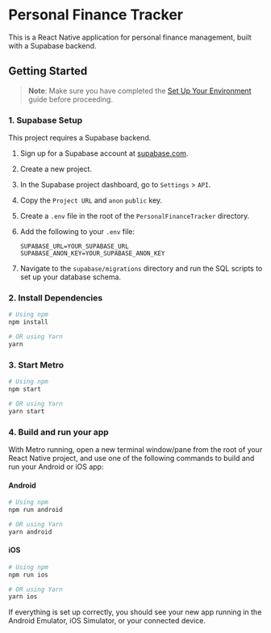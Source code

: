 # Personal Finance Tracker

This is a React Native application for personal finance management, built with a Supabase backend.

## Getting Started

> **Note**: Make sure you have completed the [Set Up Your Environment](https://reactnative.dev/docs/set-up-your-environment) guide before proceeding.

### 1. Supabase Setup

This project requires a Supabase backend.

1.  Sign up for a Supabase account at [supabase.com](https://supabase.com).
2.  Create a new project.
3.  In the Supabase project dashboard, go to `Settings` > `API`.
4.  Copy the `Project URL` and `anon` `public` key.
5.  Create a `.env` file in the root of the `PersonalFinanceTracker` directory.
6.  Add the following to your `.env` file:

    ```
    SUPABASE_URL=YOUR_SUPABASE_URL
    SUPABASE_ANON_KEY=YOUR_SUPABASE_ANON_KEY
    ```

7.  Navigate to the `supabase/migrations` directory and run the SQL scripts to set up your database schema.

### 2. Install Dependencies

```sh
# Using npm
npm install

# OR using Yarn
yarn
```

### 3. Start Metro

```sh
# Using npm
npm start

# OR using Yarn
yarn start
```

### 4. Build and run your app

With Metro running, open a new terminal window/pane from the root of your React Native project, and use one of the following commands to build and run your Android or iOS app:

#### Android

```sh
# Using npm
npm run android

# OR using Yarn
yarn android
```

#### iOS

```sh
# Using npm
npm run ios

# OR using Yarn
yarn ios
```

If everything is set up correctly, you should see your new app running in the Android Emulator, iOS Simulator, or your connected device.
